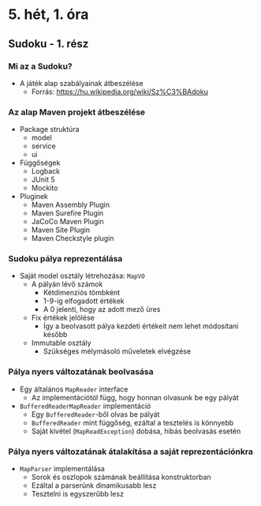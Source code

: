 # 5. hét, 1. óra

## Sudoku - 1. rész

### Mi az a Sudoku?

- A játék alap szabályainak átbeszélése
  - Forrás: https://hu.wikipedia.org/wiki/Sz%C3%BAdoku

### Az alap Maven projekt átbeszélése

- Package struktúra
  - model
  - service
  - ui
- Függőségek
  - Logback
  - JUnit 5
  - Mockito
- Pluginek
  - Maven Assembly Plugin
  - Maven Surefire Plugin
  - JaCoCo Maven Plugin
  - Maven Site Plugin
  - Maven Checkstyle plugin

### Sudoku pálya reprezentálása

- Saját model osztály létrehozása: `MapVO`
  - A pályán lévő számok
    - Kétdimenziós tömbként
    - 1-9-ig elfogadott értékek
    - A 0 jelenti, hogy az adott mező üres
  - Fix értékek jelölése
    - Így a beolvasott pálya kezdeti értékeit nem lehet módosítani később
  - Immutable osztály
    - Szükséges mélymásoló műveletek elvégzése

### Pálya nyers változatának beolvasása

- Egy általános `MapReader` interface
  - Az implementációtól függ, hogy honnan olvasunk be egy pályát
- `BufferedReaderMapReader` implementáció
  - Egy `BufferedReader`-ből olvas be pályát
  - `BufferedReader` mint függőség, ezáltal a tesztelés is könnyebb
  - Saját kivétel (`MapReadException`) dobása, hibás beolvasás esetén

### Pálya nyers változatának átalakítása a saját reprezentációnkra

- `MapParser` implementálása
  - Sorok és oszlopok számának beállítása konstruktorban
  - Ezáltal a parserünk dinamikusabb lesz
  - Tesztelni is egyszerűbb lesz
